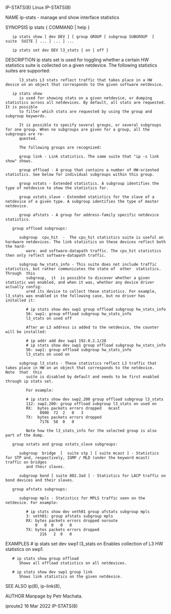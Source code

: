 IP-STATS(8)								     Linux								   IP-STATS(8)

NAME
       ip-stats - manage and show interface statistics

SYNOPSIS
       ip stats	 { COMMAND | help }

       ip stats show [ dev DEV ] [ group GROUP [ subgroup SUBGROUP  [ suite  SUITE ] ... ] ... ] ...

       ip stats set dev DEV l3_stats { on | off }

DESCRIPTION
       ip stats set
	      is used for toggling whether a certain HW statistics suite is collected on a given netdevice. The following statistics suites are supported:

	      l3_stats L3 stats reflect traffic that takes place in a HW device on an object that corresponds to the given software netdevice.

       ip stats show
	      is used for showing stats on a given netdevice, or dumping statistics across all netdevices. By default, all stats are requested. It is possible
	      to filter which stats are requested by using the group and subgroup keywords.

	      It is possible to specify several groups, or several subgroups for one group. When no subgroups are given for a group, all the subgroups are re‐
	      quested.

	      The following groups are recognized:

	      group link - Link statistics. The same suite that "ip -s link show" shows.

	      group offload - A group that contains a number of HW-oriented statistics. See below for individual subgroups within this group.

	      group xstats - Extended statistics. A subgroup identifies the type of netdevice to show the statistics for.

	      group xstats_slave - Extended statistics for the slave of a netdevice of a given type. A subgroup identifies the type of master netdevice.

	      group afstats - A group for address-family specific netdevice statistics.

       group offload subgroups:

	      subgroup	cpu_hit	 -  The cpu_hit statistics suite is useful on hardware netdevices. The link statistics on these devices reflect both the hard‐
		     ware- and software-datapath traffic. The cpu_hit statistics then only reflect software-datapath traffic.

	      subgroup hw_stats_info - This suite does not include traffic statistics, but rather communicates the state of  other  statistics.	 Through  this
		     subgroup,	it  is possible to discover whether a given statistic was enabled, and when it was, whether any device driver actually config‐
		     ured its device to collect these statistics. For example, l3_stats was enabled in the following case, but no driver has installed it:

		     # ip stats show dev swp1 group offload subgroup hw_stats_info
		     56: swp1: group offload subgroup hw_stats_info
			 l3_stats on used off

		     After an L3 address is added to the netdevice, the counter will be installed:

		     # ip addr add dev swp1 192.0.2.1/28
		     # ip stats show dev swp1 group offload subgroup hw_stats_info
		     56: swp1: group offload subgroup hw_stats_info
			 l3_stats on used on

	      subgroup l3_stats - These statistics reflect L3 traffic that takes place in HW on an object that corresponds to the netdevice.  Note  that  this
		     suite is disabled by default and needs to be first enabled through ip stats set.

		     For example:

		     # ip stats show dev swp2.200 group offload subgroup l3_stats
		     112: swp2.200: group offload subgroup l3_stats on used on
			 RX:  bytes packets errors dropped   mcast
			       8900	 72	 2	 0	 3
			 TX:  bytes packets errors dropped
			       7176	 58	 0	 0

		     Note how the l3_stats_info for the selected group is also part of the dump.

       group xstats and group xstats_slave subgroups:

	      subgroup	bridge	[  suite stp ] [ suite mcast ] - Statistics for STP and, respectively, IGMP / MLD (under the keyword mcast) traffic on bridges
		     and their slaves.

	      subgroup bond [ suite 802.3ad ] - Statistics for LACP traffic on bond devices and their slaves.

       group afstats subgroups:

	      subgroup mpls - Statistics for MPLS traffic seen on the netdevice. For example:

		     # ip stats show dev veth01 group afstats subgroup mpls
		     3: veth01: group afstats subgroup mpls
			 RX: bytes packets errors dropped noroute
				 0	 0	0	0	0
			 TX: bytes packets errors dropped
			       216	 2	0	0

EXAMPLES
       # ip stats set dev swp1 l3_stats on
	      Enables collection of L3 HW statistics on swp1.

       # ip stats show group offload
	      Shows all offload statistics on all netdevices.

       # ip stats show dev swp1 group link
	      Shows link statistics on the given netdevice.

SEE ALSO
       ip(8), ip-link(8),

AUTHOR
       Manpage by Petr Machata.

iproute2								  16 Mar 2022								   IP-STATS(8)
